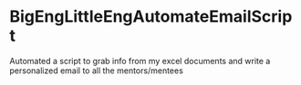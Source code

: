 # BigEngLittleEngAutomateEmailScript
Automated a script to grab info from my excel documents and write a personalized email to all the mentors/mentees
